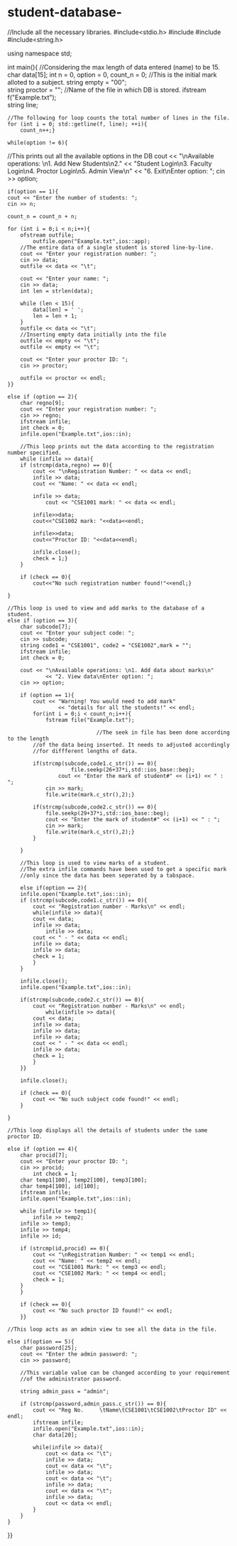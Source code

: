 # student-database-
//Include all the necessary libraries. 
#include<stdio.h> 
#include<iostream> 
#include<fstream> 
#include<string.h> 

using namespace std; 

int main(){ 
	//Considering the max length of data entered (name) to be 15. 
	char data[15]; 
	int n = 0, option = 0, count_n = 0; 
	//This is the initial mark alloted to a subject. 
	string empty = "00";	 
	string proctor = ""; 
	//Name of the file in which DB is stored. 
	ifstream f("Example.txt");	 
	string line; 
	
	//The following for loop counts the total number of lines in the file. 
	for (int i = 0; std::getline(f, line); ++i){	 
		count_n++;} 
	
	while(option != 6){ 
//This prints out all the available options in the DB 
	cout << "\nAvailable operations: \n1. Add New Students\n2."
		<< "Student Login\n3. Faculty Login\n4. Proctor Login\n5. Admin View\n"
		<< "6. Exit\nEnter option: "; 
	cin >> option; 

	if(option == 1){ 
	cout << "Enter the number of students: "; 
	cin >> n; 
	
	count_n = count_n + n; 
	
	for (int i = 0;i < n;i++){ 
		ofstream outfile; 
			outfile.open("Example.txt",ios::app); 
		//The entire data of a single student is stored line-by-line. 
		cout << "Enter your registration number: "; 
		cin >> data; 
		outfile << data << "\t"; 
		
		cout << "Enter your name: "; 
		cin >> data; 
		int len = strlen(data); 
		
		while (len < 15){ 
			data[len] = ' '; 
			len = len + 1; 
		} 
		outfile << data << "\t"; 
		//Inserting empty data initially into the file 
		outfile << empty << "\t"; 
		outfile << empty << "\t";	 
		
		cout << "Enter your proctor ID: "; 
		cin >> proctor; 
		
		outfile << proctor << endl; 
	}} 
	
	else if (option == 2){ 
		char regno[9]; 
		cout << "Enter your registration number: "; 
		cin >> regno; 
		ifstream infile; 
		int check = 0; 
		infile.open("Example.txt",ios::in); 
		
		//This loop prints out the data according to the registration number specified. 
		while (infile >> data){ 
		if (strcmp(data,regno) == 0){ 
			cout << "\nRegistration Number: " << data << endl; 
			infile >> data; 
			cout << "Name: " << data << endl; 
			
			infile >> data; 
				cout << "CSE1001 mark: " << data << endl; 
			
			infile>>data; 
			cout<<"CSE1002 mark: "<<data<<endl; 
			
			infile>>data; 
			cout<<"Proctor ID: "<<data<<endl; 
			
			infile.close(); 
			check = 1;} 
		} 
		
		if (check == 0){ 
			cout<<"No such registration number found!"<<endl;} 
		
	} 
	
	//This loop is used to view and add marks to the database of a student. 
	else if (option == 3){ 
		char subcode[7]; 
		cout << "Enter your subject code: "; 
		cin >> subcode; 
		string code1 = "CSE1001", code2 = "CSE1002",mark = ""; 
		ifstream infile; 
		int check = 0; 
		
		cout << "\nAvailable operations: \n1. Add data about marks\n"
				<< "2. View data\nEnter option: "; 
		cin >> option; 
		
		if (option == 1){ 
			cout << "Warning! You would need to add mark"
					<< "details for all the students!" << endl; 
			for(int i = 0;i < count_n;i++){ 
				fstream file("Example.txt"); 

								//The seek in file has been done according to the length 
			//of the data being inserted. It needs to adjusted accordingly 
			//for diffferent lengths of data. 

			if(strcmp(subcode,code1.c_str()) == 0){ 
						file.seekp(26+37*i,std::ios_base::beg); 
					cout << "Enter the mark of student#" << (i+1) << " : "; 
				cin >> mark; 
				file.write(mark.c_str(),2);} 
			
			if(strcmp(subcode,code2.c_str()) == 0){ 
				file.seekp(29+37*i,std::ios_base::beg); 
				cout << "Enter the mark of student#" << (i+1) << " : "; 
				cin >> mark; 
				file.write(mark.c_str(),2);} 
			} 
			
		} 

		//This loop is used to view marks of a student. 
		//The extra infile commands have been used to get a specific mark 
		//only since the data has been seperated by a tabspace. 

		else if(option == 2){ 
		infile.open("Example.txt",ios::in); 
		if (strcmp(subcode,code1.c_str()) == 0){ 
			cout << "Registration number - Marks\n" << endl; 
			while(infile >> data){ 
			cout << data; 
			infile >> data; 
				infile >> data; 
			cout << " - " << data << endl; 
			infile >> data; 
			infile >> data; 
			check = 1; 
			} 
		} 
		
		infile.close(); 
		infile.open("Example.txt",ios::in);	 

		if(strcmp(subcode,code2.c_str()) == 0){ 
			cout << "Registration number - Marks\n" << endl; 
				while(infile >> data){ 
			cout << data; 
			infile >> data; 
			infile >> data; 
			infile >> data; 
			cout << " - " << data << endl; 
			infile >> data; 
			check = 1; 
			} 
		}} 
		
		infile.close(); 
		
		if (check == 0){ 
			cout << "No such subject code found!" << endl; 
		} 
		
	} 

	//This loop displays all the details of students under the same proctor ID. 

	else if (option == 4){ 
		char procid[7]; 
		cout << "Enter your proctor ID: "; 
		cin >> procid; 
			int check = 1; 
		char temp1[100], temp2[100], temp3[100]; 
		char temp4[100], id[100]; 
		ifstream infile; 
		infile.open("Example.txt",ios::in); 
		
		while (infile >> temp1){ 
			infile >> temp2;			 
		infile >> temp3; 
		infile >> temp4; 
		infile >> id; 
		
		if (strcmp(id,procid) == 0){			 
			cout << "\nRegistration Number: " << temp1 << endl; 
			cout << "Name: " << temp2 << endl; 
			cout << "CSE1001 Mark: " << temp3 << endl; 
			cout << "CSE1002 Mark: " << temp4 << endl; 
			check = 1; 
		} 
		} 
		
		if (check == 0){ 
			cout << "No such proctor ID found!" << endl; 
		}} 
	
	//This loop acts as an admin view to see all the data in the file. 

	else if(option == 5){ 
		char password[25]; 
		cout << "Enter the admin password: "; 
		cin >> password; 

		//This variable value can be changed according to your requirement 
		//of the administrator password. 

		string admin_pass = "admin"; 
		
		if (strcmp(password,admin_pass.c_str()) == 0){ 
			cout << "Reg No.	 \tName\tCSE1001\tCSE1002\tProctor ID" << endl; 
			ifstream infile; 
			infile.open("Example.txt",ios::in); 
			char data[20]; 
			
			while(infile >> data){ 
				cout << data << "\t"; 
				infile >> data; 
				cout << data << "\t"; 
				infile >> data; 
				cout << data << "\t"; 
				infile >> data; 
				cout << data << "\t"; 
				infile >> data; 
				cout << data << endl; 
			} 
		} 
	} 
}} 
